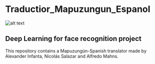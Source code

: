 # Traductior_Mapuzungun_Espanol

![alt text](https://upload.wikimedia.org/wikipedia/commons/thumb/d/d8/Marca-uc.svg/1280px-Marca-uc.svg.png)

## Deep Learning for face recognition project

This repository contains a Mapuzungún-Spanish translator made by Alexander Infanta, Nicolás Salazar and Alfredo Mahns.